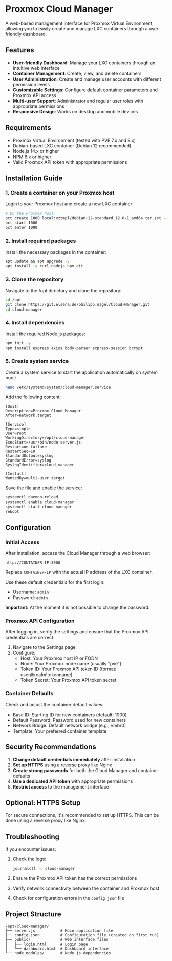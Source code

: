 # Proxmox Cloud Manager

A web-based management interface for Proxmox Virtual Environment, allowing you to easily create and manage LXC containers through a user-friendly dashboard.

## Features

- **User-friendly Dashboard**: Manage your LXC containers through an intuitive web interface
- **Container Management**: Create, view, and delete containers
- **User Administration**: Create and manage user accounts with different permission levels
- **Customizable Settings**: Configure default container parameters and Proxmox API access
- **Multi-user Support**: Administrator and regular user roles with appropriate permissions
- **Responsive Design**: Works on desktop and mobile devices

## Requirements

- Proxmox Virtual Environment (tested with PVE 7.x and 8.x)
- Debian-based LXC container (Debian 12 recommended)
- Node.js 14.x or higher
- NPM 6.x or higher
- Valid Proxmox API token with appropriate permissions

## Installation Guide

### 1. Create a container on your Proxmox host

Login to your Proxmox host and create a new LXC container:

```bash
# On the Proxmox host
pct create 1000 local:vztmpl/debian-12-standard_12.0-1_amd64.tar.zst --hostname cloud-manager --memory 1024 --net0 name=eth0,bridge=vmbr0,ip=dhcp
pct start 1000
pct enter 1000
```

### 2. Install required packages

Install the necessary packages in the container:

```bash
apt update && apt upgrade -y
apt install -y curl nodejs npm git
```

### 3. Clone the repository

Navigate to the /opt directory and clone the repository:

```bash
cd /opt
git clone https://git.elsena.de/philipp.nagel/Cloud-Manager.git
cd cloud-manager
```

### 4. Install dependencies

Install the required Node.js packages:

```bash
npm init -y
npm install express axios body-parser express-session bcrypt
```

### 5. Create system service

Create a system service to start the application automatically on system boot:

```bash
nano /etc/systemd/system/cloud-manager.service
```

Add the following content:

```
[Unit]
Description=Proxmox Cloud Manager
After=network.target

[Service]
Type=simple
User=root
WorkingDirectory=/opt/cloud-manager
ExecStart=/usr/bin/node server.js
Restart=on-failure
RestartSec=10
StandardOutput=syslog
StandardError=syslog
SyslogIdentifier=cloud-manager

[Install]
WantedBy=multi-user.target
```

Save the file and enable the service:

```bash
systemctl daemon-reload
systemctl enable cloud-manager
systemctl start cloud-manager
reboot
```

## Configuration

### Initial Access

After installation, access the Cloud Manager through a web browser:

```
http://CONTAINER-IP:3000
```

Replace `CONTAINER-IP` with the actual IP address of the LXC container.

Use these default credentials for the first login:
- Username: `admin`
- Password: `admin`

**Important:** At the moment it is not possible to change the password.

### Proxmox API Configuration

After logging in, verify the settings and ensure that the Proxmox API credentials are correct:

1. Navigate to the Settings page
2. Configure:
   - Host: Your Proxmox host IP or FQDN
   - Node: Your Proxmox node name (usually "pve")
   - Token ID: Your Proxmox API token ID (format: user@realm!tokenname)
   - Token Secret: Your Proxmox API token secret

### Container Defaults

Check and adjust the container default values:
- Base ID: Starting ID for new containers (default: 1000)
- Default Password: Password used for new containers
- Network Bridge: Default network bridge (e.g., vmbr0)
- Template: Your preferred container template

## Security Recommendations

1. **Change default credentials immediately** after installation
2. **Set up HTTPS** using a reverse proxy like Nginx
3. **Create strong passwords** for both the Cloud Manager and container defaults
4. **Use a dedicated API token** with appropriate permissions
5. **Restrict access** to the management interface

## Optional: HTTPS Setup

For secure connections, it's recommended to set up HTTPS. This can be done using a reverse proxy like Nginx.

## Troubleshooting

If you encounter issues:

1. Check the logs:
   ```bash
   journalctl -u cloud-manager
   ```

2. Ensure the Proxmox API token has the correct permissions

3. Verify network connectivity between the container and Proxmox host

4. Check for configuration errors in the `config.json` file

## Project Structure

```
/opt/cloud-manager/
├── server.js           # Main application file
├── config.json         # Configuration file (created on first run)
├── public/             # Web interface files
│   ├── login.html      # Login page
│   └── dashboard.html  # Dashboard interface
└── node_modules/       # Node.js dependencies
```